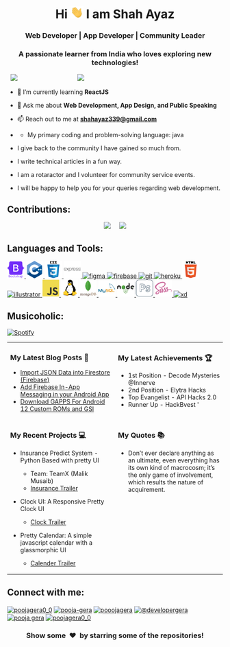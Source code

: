 <h1 align="center"> Hi <img src="https://raw.githubusercontent.com/ABSphreak/ABSphreak/master/gifs/Hi.gif" width="30px"> I am Shah Ayaz</h1>
<h3 align="center">Web Developer | App Developer | Community Leader</h3>

<h3 align="center">A passionate learner from India who loves exploring new technologies!</h3>
&nbsp;
 
 <img src="https://github-profile-trophy.vercel.app/?username=iammehrose&theme=darkhub&no-frame=true&margin-w=15&row=1&column=7" />
<img align="right" width="340" src="https://zadbano.pl/wp-content/uploads/2021/04/fullstack_3_2.png">
&nbsp;&nbsp;&nbsp;



 
- 🌱 I’m currently learning **ReactJS**

- 💬 Ask me about **Web Development, App Design, and Public Speaking**

- 📫 Reach out to me at **shahayaz339@gmail.com**

- * My primary coding and problem-solving language: java

- I give back to the community I have gained so much from. 

- I write technical articles in a fun way.

- I am a rotaractor and I volunteer for community service events. 

- I will be happy to help you for your queries regarding web development. 


<h2>Contributions:</h2>
<p align="center">
  <img src = "https://github-readme-stats.vercel.app/api?username=iammehrose&show_icons=true&theme=bear" width = 400>&nbsp;&nbsp;&nbsp;&nbsp; <img src = "https://github-readme-streak-stats.herokuapp.com?user=iammehrose&theme=dark&hide_border=true" width = 400>
</p>
<h2>Languages and Tools:</h2>
<p align="left"> <a href="https://getbootstrap.com" target="_blank"> <img src="https://raw.githubusercontent.com/devicons/devicon/master/icons/bootstrap/bootstrap-plain-wordmark.svg" alt="bootstrap" width="40" height="40"/> </a> <a href="https://www.w3schools.com/cpp/" target="_blank"> <img src="https://raw.githubusercontent.com/devicons/devicon/master/icons/cplusplus/cplusplus-original.svg" alt="cplusplus" width="40" height="40"/> </a> <a href="https://www.w3schools.com/css/" target="_blank"> <img src="https://raw.githubusercontent.com/devicons/devicon/master/icons/css3/css3-original-wordmark.svg" alt="css3" width="40" height="40"/> </a> <a href="https://expressjs.com" target="_blank"> <img src="https://raw.githubusercontent.com/devicons/devicon/master/icons/express/express-original-wordmark.svg" alt="express" width="40" height="40"/> </a> <a href="https://www.figma.com/" target="_blank"> <img src="https://www.vectorlogo.zone/logos/figma/figma-icon.svg" alt="figma" width="40" height="40"/> </a> <a href="https://firebase.google.com/" target="_blank"> <img src="https://www.vectorlogo.zone/logos/firebase/firebase-icon.svg" alt="firebase" width="40" height="40"/> </a> <a href="https://git-scm.com/" target="_blank"> <img src="https://www.vectorlogo.zone/logos/git-scm/git-scm-icon.svg" alt="git" width="40" height="40"/> </a> <a href="https://heroku.com" target="_blank"> <img src="https://www.vectorlogo.zone/logos/heroku/heroku-icon.svg" alt="heroku" width="40" height="40"/> </a> <a href="https://www.w3.org/html/" target="_blank"> <img src="https://raw.githubusercontent.com/devicons/devicon/master/icons/html5/html5-original-wordmark.svg" alt="html5" width="40" height="40"/> </a> <a href="https://www.adobe.com/in/products/illustrator.html" target="_blank"> <img src="https://www.vectorlogo.zone/logos/adobe_illustrator/adobe_illustrator-icon.svg" alt="illustrator" width="40" height="40"/> </a> <a href="https://developer.mozilla.org/en-US/docs/Web/JavaScript" target="_blank"> <img src="https://raw.githubusercontent.com/devicons/devicon/master/icons/javascript/javascript-original.svg" alt="javascript" width="40" height="40"/> </a> <a href="https://www.linux.org/" target="_blank"> <img src="https://raw.githubusercontent.com/devicons/devicon/master/icons/linux/linux-original.svg" alt="linux" width="40" height="40"/> </a> <a href="https://www.mongodb.com/" target="_blank"> <img src="https://raw.githubusercontent.com/devicons/devicon/master/icons/mongodb/mongodb-original-wordmark.svg" alt="mongodb" width="40" height="40"/> </a> <a href="https://www.mysql.com/" target="_blank"> <img src="https://raw.githubusercontent.com/devicons/devicon/master/icons/mysql/mysql-original-wordmark.svg" alt="mysql" width="40" height="40"/> </a> <a href="https://nodejs.org" target="_blank"> <img src="https://raw.githubusercontent.com/devicons/devicon/master/icons/nodejs/nodejs-original-wordmark.svg" alt="nodejs" width="40" height="40"/> </a> <a href="https://www.photoshop.com/en" target="_blank"> <img src="https://raw.githubusercontent.com/devicons/devicon/master/icons/photoshop/photoshop-line.svg" alt="photoshop" width="40" height="40"/> </a> <a href="https://sass-lang.com" target="_blank"> <img src="https://raw.githubusercontent.com/devicons/devicon/master/icons/sass/sass-original.svg" alt="sass" width="40" height="40"/> </a> <a href="https://www.adobe.com/products/xd.html" target="_blank"> <img src="https://cdn.worldvectorlogo.com/logos/adobe-xd.svg" alt="xd" width="40" height="40"/> </a> </p>
<h2>Musicoholic:</h2>
<p>

[![Spotify](https://spotify-now-playing-lime.vercel.app/api/spotify)](https://open.spotify.com/user/31rlv2k5s6uw65e7xprclxd5ox2e)

</p>
<table><tr><td valign="top" width="50%">

### My Latest Blog Posts 🌱
<!-- BLOG-POST-LIST:START -->
- [Import JSON Data into Firestore (Firebase)](https://www.hackverses.com/import-json-data-into-firestore-firebase/)
- [Add Firebase In-App Messaging in your Android App](https://www.hackverses.com/add-firebase-in-app-messaging-feature-in-your-android-app/)
- [Download GAPPS For Android 12 Custom ROMs and GSI](https://www.hackverses.com/download-gapps-for-android-12-custom-roms-and-gsi/)
<!-- BLOG-POST-LIST:END -->
</td>
<td valign="top" width="50%">

### My Latest Achievements 🏆
- 1st Position - Decode Mysteries @Innerve 
- 2nd Position - Elytra Hacks 
- Top Evangelist - API Hacks 2.0
- Runner Up - HackBvest '
</td>
</tr>
<tr>
<td valign="top" width="50%">

### My Recent Projects 💻
- Insurance Predict System - Python Based with pretty UI
  - Team: TeamX (Malik Musaib) 
  - [Insurance Trailer](https://github.com/IamMehrose/INSURANCE-COST-PREDICTION-)
- Clock UI: A Responsive Pretty Clock UI
  - [Clock Trailer](https://github.com/IamMehrose/Responsive-Pretty-Clock-UI)
- Pretty Calendar: A simple javascript calendar with a glassmorphic UI 
  - [Calender Trailer](https://github.com/IamMehrose/Pretty-Calendar---Glass)


  <td valign="top" width="50%">

### My Quotes 📚
- Don’t ever declare anything as an ultimate, even everything has its own kind of macrocosm; it’s the only game of involvement, which results the nature of acquirement. 

</td>
  </tr>
</table>

<h2>Connect with me:</h2>
<p align="left">
<a href="https://twitter.com/iammehrose" target="blank"><img align="center" src="https://raw.githubusercontent.com/rahuldkjain/github-profile-readme-generator/master/src/images/icons/Social/twitter.svg" alt="poojagera0_0" height="30" width="40" /></a>
<a href="https://linkedin.com/in/iammehrose" target="blank"><img align="center" src="https://raw.githubusercontent.com/rahuldkjain/github-profile-readme-generator/master/src/images/icons/Social/linked-in-alt.svg" alt="pooja-gera" height="30" width="40" /></a>
<a href="https://instagram.com/iammehrose" target="blank"><img align="center" src="https://raw.githubusercontent.com/rahuldkjain/github-profile-readme-generator/master/src/images/icons/Social/instagram.svg" alt="pooojagera" height="30" width="40" /></a>
<a href="https://medium.com/@iammehrose" target="blank"><img align="center" src="https://raw.githubusercontent.com/rahuldkjain/github-profile-readme-generator/master/src/images/icons/Social/medium.svg" alt="@developergera" height="30" width="40" /></a>
<a href="https://www.youtube.com/c/iammehrose" target="blank"><img align="center" src="https://raw.githubusercontent.com/rahuldkjain/github-profile-readme-generator/master/src/images/icons/Social/youtube.svg" alt="pooja gera" height="30" width="40" /></a>
<a href="https://www.leetcode.com/iammehrose" target="blank"><img align="center" src="https://raw.githubusercontent.com/rahuldkjain/github-profile-readme-generator/master/src/images/icons/Social/leet-code.svg" alt="poojagera0_0" height="30" width="40" /></a>
</p>

[twitter]: https://twitter.com/iammehrose
[gmail]: iammehrose@gmail.com
[linkedin]: https://www.linkedin.com/in/iammehrose/
[Medium]: https://iammehrose.medium.com/
[Instagram]: https://www.instagram.com/iammehrose

<h3 align="center">Show some &nbsp;❤️&nbsp; by starring some of the repositories!</h3>

